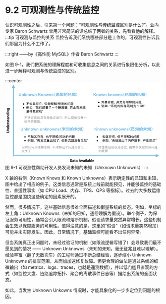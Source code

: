 # 9.2 可观测性与传统监控

认识可观测性之后，引来第一个问题：“可观测性与传统监控区别是什么?”。业内专家 Baron Schwartz 曾用非常简洁的话总结了两者的关系，先看看他的解释。
:::tip 可观测与监控的关系
监控告诉我们系统哪些部分是工作的，可观测性告诉我们那里为什么不工作了。

:::right
——by《高性能 MySQL》作者 Baron Schwartz 
:::

如图 9-1，我们把系统的理解程度和可收集信息之间的关系进行象限化分析，以此进一步解释可观测与传统监控的区别。

:::center
  ![](../assets/observability-knowns.png)<br/>
  图 9-1 可观测性帮助开发人员发现未知的未知（Unknown Unknowns）
:::

X 轴的右侧（Known Knows 和 Known Unknowns）表示确定性的已知和未知，图中给出了相应的例子。这类信息通常是系统上线前就能预见，并能够监控的基础性、普适性事实（如 CPU Load、内存、TPS、QPS 等指标）。过去的大多数运维监控都是围绕这些确定的因素展开的。

然而，很多情况下，这些基础信息很难全面描述和衡量系统的状态。例如，坐标的左上角：Unknown Knowns（未知的已知，通俗理解为假设）。举个例子，为保证服务可用性，通常会引入限流和熔断机制。假设请求量突然异常增长，这些机制会生效以保障服务的可用性。值得注意的是，这里的“假设”（如请求量突然增加）可能并未实际发生。因此，日常情况下，基础监控可能看不出任何异常。

但当系统真正出问题时，未经过验证的机制（如限流逻辑写错了）会导致我们最不愿见到的情况 —— Unknown Unknowns（未知的未知，毫无征兆且难以理解）。经验丰富（翻了无数次车）的工程师通过不断总结经验，逐步缩小 Unknown Unknowns 的排查范围，从而加加速修复故障。但更合理的做法是通过系统的细微输出（如 metrics、logs、traces，也就是遥测数据），并以低门槛且直观的方式（如监控大盘、链路追踪拓扑、聚合的离散事件日志等）描绘出系统的全面状态。

如此，当发生 Unknown Unkowns 情况时，才能具象化的一步步定位到问题的根因。

[^1]: 参见 https://blog.sciencenet.cn/blog-829-1271882.html
